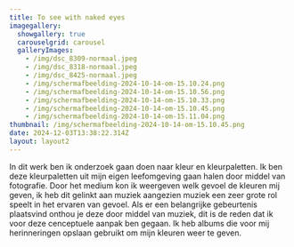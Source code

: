 ```yaml
---
title: To see with naked eyes
imagegallery:
  showgallery: true
  carouselgrid: carousel
  galleryImages:
    - /img/dsc_8309-normaal.jpeg
    - /img/dsc_8318-normaal.jpeg
    - /img/dsc_8425-normaal.jpeg
    - /img/scherm­afbeelding-2024-10-14-om-15.10.24.png
    - /img/scherm­afbeelding-2024-10-14-om-15.10.56.png
    - /img/scherm­afbeelding-2024-10-14-om-15.10.33.png
    - /img/scherm­afbeelding-2024-10-14-om-15.10.45.png
    - /img/scherm­afbeelding-2024-10-14-om-15.11.04.png
thumbnail: /img/scherm­afbeelding-2024-10-14-om-15.10.45.png
date: 2024-12-03T13:38:22.314Z
layout: layout2
---
```

In dit werk ben ik onderzoek gaan doen naar kleur en kleurpaletten. Ik ben deze kleurpaletten uit mijn eigen leefomgeving gaan halen door middel van fotografie. Door het medium kon ik weergeven welk gevoel de kleuren mij geven, ik heb dit gelinkt aan muziek aangezien muziek een zeer grote rol speelt in het ervaren van gevoel. Als er een belangrijke gebeurtenis plaatsvind onthou je deze door middel van muziek, dit is de reden dat ik voor deze cenceptuele aanpak ben gegaan. Ik heb albums die voor mij herinneringen opslaan gebruikt om mijn kleuren weer te geven.